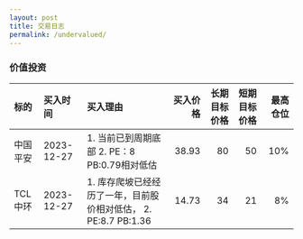 ```yaml
---
layout: post
title: 交易日志
permalink: /undervalued/
---
```


### 价值投资

| 标的  | 买入时间 |买入理由  | 买入价格  | 长期目标价格 |短期目标价格  |最高仓位 |
| :------- |:------ |:------| ------: | -------: |-------: |-------: |
| 中国平安  | 2023-12-27   | 1. 当前已到周期底部  2. PE：8 PB:0.79相对低估  |38.93 | 80 |50   |10%    |
| TCL中环    | 2023-12-27  | 1. 库存爬坡已经经历了一年，目前股价相对低估， 2. PE:8.7  PB:1.36  |14.73    | 34    |21    |8%     |

